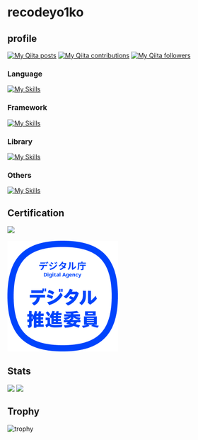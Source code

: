 # recodeyo1ko

## profile

[![My Qiita posts](https://qiita-badge.apiapi.app/s/recodeyo1ko/posts.svg)](http://qiita.com/recodeyo1ko)
[![My Qiita contributions](https://qiita-badge.apiapi.app/s/recodeyo1ko/contributions.svg)](http://qiita.com/recodeyo1ko)
[![My Qiita followers](https://qiita-badge.apiapi.app/s/recodeyo1ko/followers.svg)](http://qiita.com/recodeyo1ko)

### Language

[![My Skills](https://skillicons.dev/icons?i=ruby,js,ts,py)](https://skillicons.dev)

### Framework

[![My Skills](https://skillicons.dev/icons?i=rails,nextjs)](https://skillicons.dev)

### Library
[![My Skills](https://skillicons.dev/icons?i=react,bootstrap,tailwind)](https://skillicons.dev)

### Others
[![My Skills](https://skillicons.dev/icons?i=git,docker,firebase)](https://skillicons.dev)


## Certification

![](https://www.openbadge-global.com/ns/portal/openbadge/public/assertions/user/MTZtQWQwUG00Wm5JWWhMbnBTM0Rpdz09)

![digital_assistant](/file/digital_assistant.png)


## Stats
![](http://github-profile-summary-cards.vercel.app/api/cards/repos-per-language?username=recodeyo1ko&theme=onedark)
![](http://github-profile-summary-cards.vercel.app/api/cards/most-commit-language?username=recodeyo1ko&theme=onedark)

## Trophy
![trophy](https://github-profile-trophy.vercel.app/?username=recodeyo1ko&theme=gruvbox)
